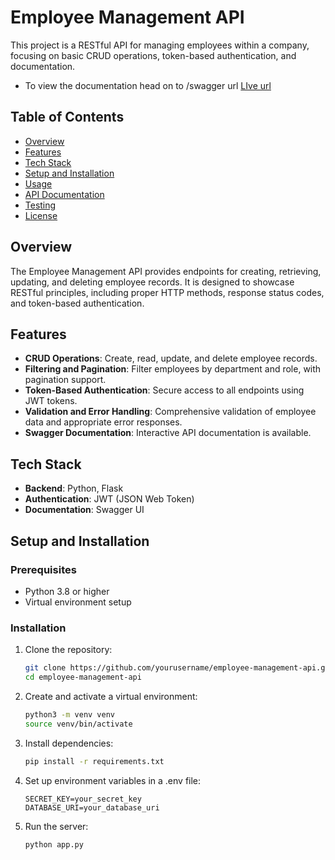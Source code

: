 # Employee Management API

This project is a RESTful API for managing employees within a company, focusing on basic CRUD operations, token-based authentication, and documentation.

- To view the documentation head on to /swagger url [LIve url](https://python.dailytrack.xyz/swagger)


## Table of Contents

- [Overview](#overview)
- [Features](#features)
- [Tech Stack](#tech-stack)
- [Setup and Installation](#setup-and-installation)
- [Usage](#usage)
- [API Documentation](#api-documentation)
- [Testing](#testing)
- [License](#license)

## Overview

The Employee Management API provides endpoints for creating, retrieving, updating, and deleting employee records. It is designed to showcase RESTful principles, including proper HTTP methods, response status codes, and token-based authentication.

## Features

- **CRUD Operations**: Create, read, update, and delete employee records.
- **Filtering and Pagination**: Filter employees by department and role, with pagination support.
- **Token-Based Authentication**: Secure access to all endpoints using JWT tokens.
- **Validation and Error Handling**: Comprehensive validation of employee data and appropriate error responses.
- **Swagger Documentation**: Interactive API documentation is available.

## Tech Stack

- **Backend**: Python, Flask
- **Authentication**: JWT (JSON Web Token)
- **Documentation**: Swagger UI

## Setup and Installation

### Prerequisites

- Python 3.8 or higher
- Virtual environment setup

### Installation

1. Clone the repository:
   ```bash
   git clone https://github.com/yourusername/employee-management-api.git
   cd employee-management-api

2. Create and activate a virtual environment:
    ```bash
    python3 -m venv venv
    source venv/bin/activate

3. Install dependencies:

    ```bash
    pip install -r requirements.txt

4. Set up environment variables in a .env file:
    ```plaintext
    SECRET_KEY=your_secret_key
    DATABASE_URI=your_database_uri

5. Run the server:
    ```bash
    python app.py
